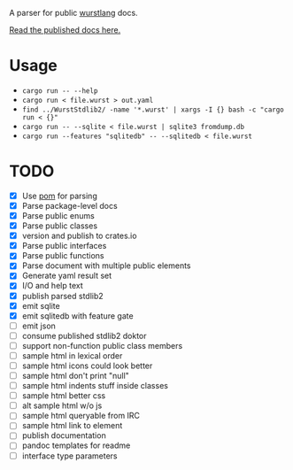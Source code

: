A parser for public [wurstlang](https://wurstlang.org) docs.

[Read the published docs here.](https://cokemonkey11.github.io/wurstdoktor/)

# Usage

* `cargo run -- --help`
* `cargo run < file.wurst > out.yaml`
* `find ../WurstStdlib2/ -name '*.wurst' | xargs -I {} bash -c "cargo run < {}"`
* `cargo run -- --sqlite < file.wurst | sqlite3 fromdump.db`
* `cargo run --features "sqlitedb" -- --sqlitedb < file.wurst`


# TODO

- [x] Use [pom](https://crates.io/crates/pom) for parsing
- [x] Parse package-level docs
- [x] Parse public enums
- [x] Parse public classes
- [x] version and publish to crates.io
- [x] Parse public interfaces
- [x] Parse public functions
- [x] Parse document with multiple public elements
- [x] Generate yaml result set
- [x] I/O and help text
- [x] publish parsed stdlib2
- [x] emit sqlite
- [x] emit sqlitedb with feature gate
- [ ] emit json
- [ ] consume published stdlib2 doktor
- [ ] support non-function public class members
- [ ] sample html in lexical order
- [ ] sample html icons could look better
- [ ] sample html don't print "null"
- [ ] sample html indents stuff inside classes
- [ ] sample html better css
- [ ] alt sample html w/o js
- [ ] sample html queryable from IRC
- [ ] sample html link to element
- [ ] publish documentation
- [ ] pandoc templates for readme
- [ ] interface type parameters